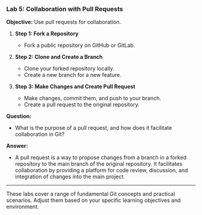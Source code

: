 ### Lab 5: Collaboration with Pull Requests

**Objective:** Use pull requests for collaboration.

1. **Step 1: Fork a Repository**
   - Fork a public repository on GitHub or GitLab.

2. **Step 2: Clone and Create a Branch**
   - Clone your forked repository locally.
   - Create a new branch for a new feature.

3. **Step 3: Make Changes and Create Pull Request**
   - Make changes, commit them, and push to your branch.
   - Create a pull request to the original repository.

**Question:**
- What is the purpose of a pull request, and how does it facilitate collaboration in Git?

**Answer:**
- A pull request is a way to propose changes from a branch in a forked repository to the main branch of the original repository. It facilitates collaboration by providing a platform for code review, discussion, and integration of changes into the main project.

---

These labs cover a range of fundamental Git concepts and practical scenarios. Adjust them based on your specific learning objectives and environment.
